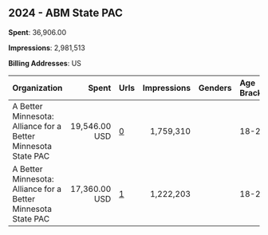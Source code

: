 ## 2024 - ABM State PAC 
**Spent**: 36,906.00

**Impressions**: 2,981,513

**Billing Addresses**: US

|Organization|Spent|Urls|Impressions|Genders|Age Brackets|Country Codes|
|:---|---:|:---|---:|:---|:---|:---|
|A Better Minnesota: Alliance for a Better Minnesota State PAC|19,546.00 USD|[0](https://www.snap.com/political-ads/asset/e706511d42703cff2c0e9ea6048ad4aa789a3191d3030ea580540fb652b5015d?mediaType=mp4)|1,759,310||18-24|united states|
|A Better Minnesota: Alliance for a Better Minnesota State PAC|17,360.00 USD|[1](https://www.snap.com/political-ads/asset/71ade15b980a8068426f88ef4bc274ba1f004107b453d21d5c4f7eaee9b01155?mediaType=mp4)|1,222,203||18-24|united states|
